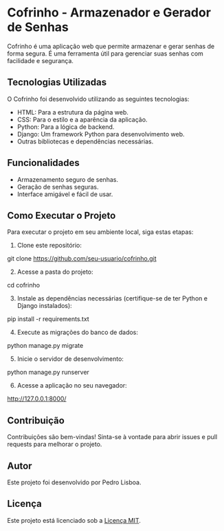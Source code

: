 # Cofrinho - Armazenador e Gerador de Senhas

Cofrinho é uma aplicação web que permite armazenar e gerar senhas de forma segura. É uma ferramenta útil para gerenciar suas senhas com facilidade e segurança.

## Tecnologias Utilizadas

O Cofrinho foi desenvolvido utilizando as seguintes tecnologias:

- HTML: Para a estrutura da página web.
- CSS: Para o estilo e a aparência da aplicação.
- Python: Para a lógica de backend.
- Django: Um framework Python para desenvolvimento web.
- Outras bibliotecas e dependências necessárias.

## Funcionalidades

- Armazenamento seguro de senhas.
- Geração de senhas seguras.
- Interface amigável e fácil de usar.

## Como Executar o Projeto

Para executar o projeto em seu ambiente local, siga estas etapas:

1. Clone este repositório:

git clone https://github.com/seu-usuario/cofrinho.git


2. Acesse a pasta do projeto:

cd cofrinho


3. Instale as dependências necessárias (certifique-se de ter Python e Django instalados):

pip install -r requirements.txt


4. Execute as migrações do banco de dados:

python manage.py migrate

5. Inicie o servidor de desenvolvimento:

python manage.py runserver

6. Acesse a aplicação no seu navegador:

http://127.0.0.1:8000/


## Contribuição

Contribuições são bem-vindas! Sinta-se à vontade para abrir issues e pull requests para melhorar o projeto.

## Autor

Este projeto foi desenvolvido por Pedro Lisboa.

## Licença

Este projeto está licenciado sob a [Licença MIT](LICENSE).
